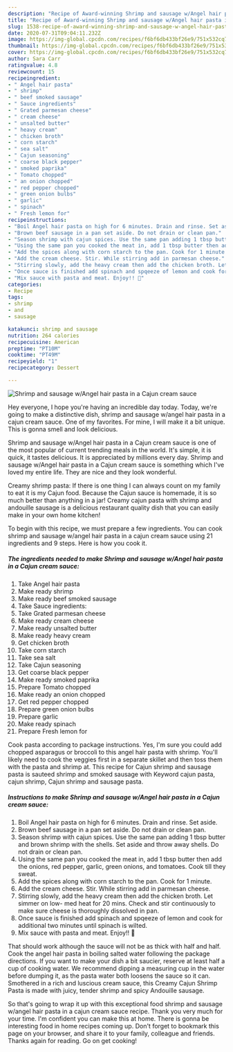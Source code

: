 ```yaml
---
description: "Recipe of Award-winning Shrimp and sausage w/Angel hair pasta in a Cajun cream sauce"
title: "Recipe of Award-winning Shrimp and sausage w/Angel hair pasta in a Cajun cream sauce"
slug: 1538-recipe-of-award-winning-shrimp-and-sausage-w-angel-hair-pasta-in-a-cajun-cream-sauce
date: 2020-07-31T09:04:11.232Z
image: https://img-global.cpcdn.com/recipes/f6bf6db433bf26e9/751x532cq70/shrimp-and-sausage-wangel-hair-pasta-in-a-cajun-cream-sauce-recipe-main-photo.jpg
thumbnail: https://img-global.cpcdn.com/recipes/f6bf6db433bf26e9/751x532cq70/shrimp-and-sausage-wangel-hair-pasta-in-a-cajun-cream-sauce-recipe-main-photo.jpg
cover: https://img-global.cpcdn.com/recipes/f6bf6db433bf26e9/751x532cq70/shrimp-and-sausage-wangel-hair-pasta-in-a-cajun-cream-sauce-recipe-main-photo.jpg
author: Sara Carr
ratingvalue: 4.8
reviewcount: 15
recipeingredient:
- " Angel hair pasta"
- " shrimp"
- " beef smoked sausage"
- " Sauce ingredients"
- " Grated parmesan cheese"
- " cream cheese"
- " unsalted butter"
- " heavy cream"
- " chicken broth"
- " corn starch"
- " sea salt"
- " Cajun seasoning"
- " coarse black pepper"
- " smoked paprika"
- " Tomato chopped"
- " an onion chopped"
- " red pepper chopped"
- " green onion bulbs"
- " garlic"
- " spinach"
- " Fresh lemon for"
recipeinstructions:
- "Boil Angel hair pasta on high for 6 minutes. Drain and rinse. Set aside."
- "Brown beef sausage in a pan set aside. Do not drain or clean pan."
- "Season shrimp with cajun spices. Use the same pan adding 1 tbsp butter and brown shrimp with the shells. Set aside and throw away shells. Do not drain or clean pan."
- "Using the same pan you cooked the meat in, add 1 tbsp butter then add the onions, red pepper, garlic, green onions, and tomatoes. Cook till they sweat."
- "Add the spices along with corn starch to the pan. Cook for 1 minute."
- "Add the cream cheese. Stir. While stirring add in parmesan cheese."
- "Stirring slowly, add the heavy cream then add the chicken broth. Let simmer on low- med heat for 20 mins. Check and stir continuously to make sure cheese is thoroughly dissolved in pan."
- "Once sauce is finished add spinach and spqeeze of lemon and cook for additional two minutes until spinach is wilted."
- "Mix sauce with pasta and meat. Enjoy!! 🤗"
categories:
- Recipe
tags:
- shrimp
- and
- sausage

katakunci: shrimp and sausage 
nutrition: 264 calories
recipecuisine: American
preptime: "PT10M"
cooktime: "PT49M"
recipeyield: "1"
recipecategory: Dessert

---
```



![Shrimp and sausage w/Angel hair pasta in a Cajun cream sauce](https://img-global.cpcdn.com/recipes/f6bf6db433bf26e9/751x532cq70/shrimp-and-sausage-wangel-hair-pasta-in-a-cajun-cream-sauce-recipe-main-photo.jpg)

Hey everyone, I hope you're having an incredible day today. Today, we're going to make a distinctive dish, shrimp and sausage w/angel hair pasta in a cajun cream sauce. One of my favorites. For mine, I will make it a bit unique. This is gonna smell and look delicious.

Shrimp and sausage w/Angel hair pasta in a Cajun cream sauce is one of the most popular of current trending meals in the world. It's simple, it is quick, it tastes delicious. It is appreciated by millions every day. Shrimp and sausage w/Angel hair pasta in a Cajun cream sauce is something which I've loved my entire life. They are nice and they look wonderful.

Creamy shrimp pasta: If there is one thing I can always count on my family to eat it is my Cajun food. Because the Cajun sauce is homemade, it is so much better than anything in a jar! Creamy cajun pasta with shrimp and andouille sausage is a delicious restaurant quality dish that you can easily make in your own home kitchen!


To begin with this recipe, we must prepare a few ingredients. You can cook shrimp and sausage w/angel hair pasta in a cajun cream sauce using 21 ingredients and 9 steps. Here is how you cook it.

<!--inarticleads1-->

##### The ingredients needed to make Shrimp and sausage w/Angel hair pasta in a Cajun cream sauce:

1. Take  Angel hair pasta
1. Make ready  shrimp
1. Make ready  beef smoked sausage
1. Take  Sauce ingredients:
1. Take  Grated parmesan cheese
1. Make ready  cream cheese
1. Make ready  unsalted butter
1. Make ready  heavy cream
1. Get  chicken broth
1. Take  corn starch
1. Take  sea salt
1. Take  Cajun seasoning
1. Get  coarse black pepper
1. Make ready  smoked paprika
1. Prepare  Tomato chopped
1. Make ready  an onion chopped
1. Get  red pepper chopped
1. Prepare  green onion bulbs
1. Prepare  garlic
1. Make ready  spinach
1. Prepare  Fresh lemon for


Cook pasta according to package instructions. Yes, I&#39;m sure you could add chopped asparagus or broccoli to this angel hair pasta with shrimp. You&#39;ll likely need to cook the veggies first in a separate skillet and then toss them with the pasta and shrimp at. This recipe for Cajun shrimp and sausage pasta is sauteed shrimp and smoked sausage with Keyword cajun pasta, cajun shrimp, Cajun shrimp and sausage pasta. 

<!--inarticleads2-->

##### Instructions to make Shrimp and sausage w/Angel hair pasta in a Cajun cream sauce:

1. Boil Angel hair pasta on high for 6 minutes. Drain and rinse. Set aside.
1. Brown beef sausage in a pan set aside. Do not drain or clean pan.
1. Season shrimp with cajun spices. Use the same pan adding 1 tbsp butter and brown shrimp with the shells. Set aside and throw away shells. Do not drain or clean pan.
1. Using the same pan you cooked the meat in, add 1 tbsp butter then add the onions, red pepper, garlic, green onions, and tomatoes. Cook till they sweat.
1. Add the spices along with corn starch to the pan. Cook for 1 minute.
1. Add the cream cheese. Stir. While stirring add in parmesan cheese.
1. Stirring slowly, add the heavy cream then add the chicken broth. Let simmer on low- med heat for 20 mins. Check and stir continuously to make sure cheese is thoroughly dissolved in pan.
1. Once sauce is finished add spinach and spqeeze of lemon and cook for additional two minutes until spinach is wilted.
1. Mix sauce with pasta and meat. Enjoy!! 🤗


That should work although the sauce will not be as thick with half and half. Cook the angel hair pasta in boiling salted water following the package directions. If you want to make your dish a bit saucier, reserve at least half a cup of cooking water. We recommend dipping a measuring cup in the water before dumping it, as the pasta water both loosens the sauce so it can. Smothered in a rich and luscious cream sauce, this Creamy Cajun Shrimp Pasta is made with juicy, tender shrimp and spicy Andouille sausage. 

So that's going to wrap it up with this exceptional food shrimp and sausage w/angel hair pasta in a cajun cream sauce recipe. Thank you very much for your time. I'm confident you can make this at home. There is gonna be interesting food in home recipes coming up. Don't forget to bookmark this page on your browser, and share it to your family, colleague and friends. Thanks again for reading. Go on get cooking!
